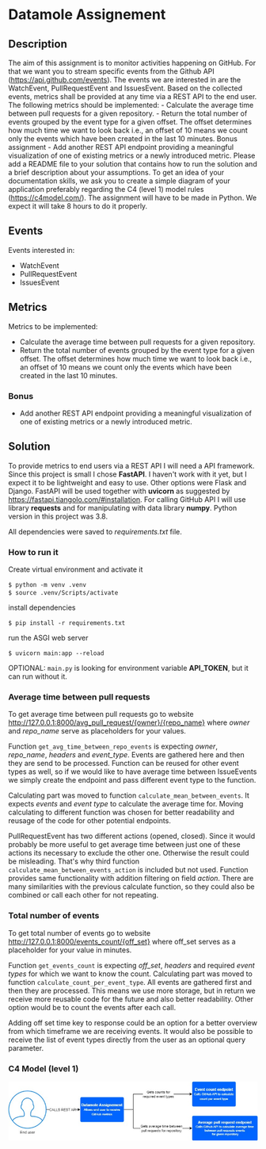 # Datamole Assignement
## Description
The aim of this assignment is to monitor activities happening on GitHub. For that we want you to stream specific events from the Github API (https://api.github.com/events). The events we are interested in are the WatchEvent, PullRequestEvent and IssuesEvent. Based on the collected events, metrics shall be provided at any time via a REST API to the end user. The following metrics should be implemented:  - Calculate the average time between pull requests for a given repository.  - Return the total number of events grouped by the event type for a given    offset. The offset determines how much time we want to look back i.e., an offset of 10 means we count only the events which have been created in the last 10 minutes. Bonus assignment  - Add another REST API endpoint providing a meaningful visualization of one of existing metrics or a newly introduced metric. Please add a README file to your solution that contains how to run the solution and a brief description about your assumptions. To get an idea of your documentation skills, we ask you to create a simple diagram of your application preferably regarding the C4 (level 1) model rules (https://c4model.com/). The assignment will have to be made in Python. We expect it will take 8 hours to do it properly.

## Events
Events interested in:
* WatchEvent
* PullRequestEvent
* IssuesEvent

## Metrics
Metrics to be implemented:
* Calculate the average time between pull requests for a given repository.
* Return the total number of events grouped by the event type for a given    offset. The offset determines how much time we want to look back i.e., an offset of 10 means we count only the events which have been created in the last 10 minutes. 
### Bonus
* Add another REST API endpoint providing a meaningful visualization of one of existing metrics or a newly introduced metric.

## Solution
To provide metrics to end users via a REST API I will need a API framework. Since this project is small I chose **FastAPI**. I haven't work with it yet, but I expect it to be lightweight and easy to use. Other options were Flask and Django. FastAPI will be used together with **uvicorn** as suggested by https://fastapi.tiangolo.com/#installation. For calling GitHub API I will use library **requests** and for manipulating with data library **numpy**. Python version in this project was 3.8.

All dependencies were saved to *requirements.txt* file.

### How to run it
Create virtual environment and activate it
```
$ python -m venv .venv
$ source .venv/Scripts/activate
```
install dependencies
```
$ pip install -r requirements.txt
```
run the ASGI web server
```
$ uvicorn main:app --reload
```
OPTIONAL: ```main.py``` is looking for environment variable **API_TOKEN**, but it can run without it.
### Average time between pull requests
To get average time between pull requests go to website http://127.0.0.1:8000/avg_pull_request/{owner}/{repo_name} where *owner* and *repo_name* serve as placeholders for your values.

Function ```get_avg_time_between_repo_events``` is expecting *owner*, *repo_name*, *headers* and *event_type*. Events are gathered here and then they are send to be processed. Function can be reused for other event types as well, so if we would like to have average time between IssueEvents we simply create the endpoint and pass different event type to the function.

Calculating part was moved to function ```calculate_mean_between_events```. It expects *events* and *event type* to calculate the average time for. Moving calculating to different function was chosen for better readability and reusage of the code for other potential endpoints.

PullRequestEvent has two different actions (opened, closed). Since it would probably be more useful to get average time between just one of these actions its necessary to exclude the other one. Otherwise the result could be misleading. That's why third function ```calculate_mean_between_events_action``` is included but not used. Function provides same functionality with addition filtering on field *action*.
There are many similarities with the previous calculate function, so they could also be combined or call each other for not repeating.

### Total number of events
To get total number of events go to website http://127.0.0.1:8000/events_count/{off_set} where off_set serves as a placeholder for your value in minutes.

Function ```get_events_count``` is expecting *off_set*, *headers* and required *event types* for which we want to know the count. Calculating part was moved to function ```calculate_count_per_event_type```. All events are gathered first and then they are processed. This means we use more storage, but in return we receive more reusable code for the future and also better readability. Other option would be to count the events after each call.

Adding off set time key to response could be an option for a better overview from which timeframe we are receiving events. It would also be possible to receive the list of event types directly from the user as an optional query parameter.

### C4 Model (level 1)
![alt text](overview.jpg)